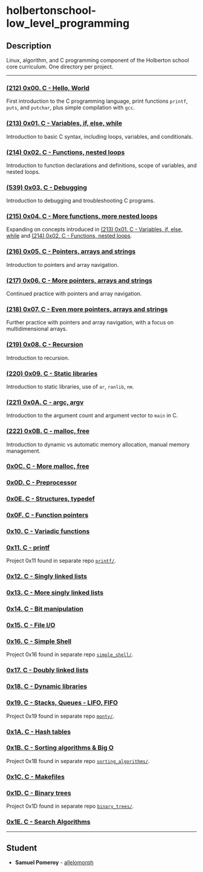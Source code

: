 # holbertonschool-low_level_programming

## Description
Linux, algorithm, and C programming component of the Holberton school core curriculum. One directory per project.

---

### [(212) 0x00. C - Hello, World](./0x00-hello_world/)
First introduction to the C programming language, print functions `printf`, `puts`, and `putchar`, plus simple compilation with `gcc`.

### [(213) 0x01. C - Variables, if, else, while](./0x01-variables_if_else_while/)
Introduction to basic C syntax, including loops, variables, and conditionals.

### [(214) 0x02. C - Functions, nested loops](./0x02-functions_nested_loops/)
Introduction to function declarations and definitions, scope of variables, and nested loops.

### [(539) 0x03. C - Debugging](./0x03-debugging/)
Introduction to debugging and troubleshooting C programs.

### [(215) 0x04. C - More functions, more nested loops](./0x04-more_functions_nested_loops/)
Expanding on concepts introduced in [(213) 0x01. C - Variables, if, else, while](./0x01-variables_if_else_while/) and [(214) 0x02. C - Functions, nested loops](./0x02-functions_nested_loops/).

### [(216) 0x05. C - Pointers, arrays and strings](./0x05-pointers_arrays_strings/)
Introduction to pointers and array navigation.

### [(217) 0x06. C - More pointers, arrays and strings](./0x06-pointers_arrays_strings/)
Continued practice with pointers and array navigation.

### [(218) 0x07. C - Even more pointers, arrays and strings](./0x07-pointers_arrays_strings/)
Further practice with pointers and array navigation, with a focus on multidimensional arrays.

### [(219) 0x08. C - Recursion](./0x08-recursion/)
Introduction to recursion.

### [(220) 0x09. C - Static libraries](./0x09-static_libraries/)
Introduction to static libraries, use of `ar`, `ranlib`, `nm`.

### [(221) 0x0A. C - argc, argv](./0x0A-argc_argv/)
Introduction to the argument count and argument vector to `main` in C.

### [(222) 0x0B. C - malloc, free](./0x0B-malloc_free/)
Introduction to dynamic vs automatic memory allocation, manual memory management.

### [0x0C. C - More malloc, free](./0x0C-more_malloc_free/)

### [0x0D. C - Preprocessor](./0x0D-preprocessor/)

### [0x0E. C - Structures, typedef](./0x0E-structures_typedef/)

### [0x0F. C - Function pointers](./0x0F-function_pointers/)

### [0x10. C - Variadic functions](./0x10-variadic_functions/)

### [0x11. C - printf](https://github.com/allelomorph/printf)
Project 0x11 found in separate repo [`printf/`](https://github.com/allelomorph/printf).

### [0x12. C - Singly linked lists](./0x12-singly_linked_lists/)

### [0x13. C - More singly linked lists](./0x13-more_singly_linked_lists/)

### [0x14. C - Bit manipulation](./0x14-bit_manipulation/)

### [0x15. C - File I/O](./0x15-file_io/)

### [0x16. C - Simple Shell](https://github.com/allelomorph/simple_shell)
Project 0x16 found in separate repo [`simple_shell/`](https://github.com/allelomorph/simple_shell).

### [0x17. C - Doubly linked lists](./0x17-doubly_linked_lists/)

### [0x18. C - Dynamic libraries](./0x18-dynamic_libraries/)

### [0x19. C - Stacks, Queues - LIFO, FIFO](https://github.com/allelomorph/monty)
Project 0x19 found in separate repo [`monty/`](https://github.com/allelomorph/monty).

### [0x1A. C - Hash tables](./0x1A-hash_tables/)

### [0x1B. C - Sorting algorithms & Big O](https://github.com/allelomorph/sorting_algorithms/)
Project 0x1B found in separate repo [`sorting_algorithms/`](https://github.com/allelomorph/sorting_algorithms/).

### [0x1C. C - Makefiles](./0x1C-makefiles/)

### [0x1D. C - Binary trees](https://github.com/allelomorph/binary_trees/)
Project 0x1D found in separate repo [`binary_trees/`](https://github.com/allelomorph/binary_trees/).

### [0x1E. C - Search Algorithms](./0x1E-search_algorithms/)

---

## Student
* **Samuel Pomeroy** - [allelomorph](github.com/allelomorph)
